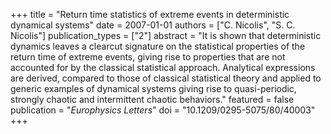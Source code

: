 +++
title = "Return time statistics of extreme events in deterministic dynamical systems"
date = 2007-01-01
authors = ["C. Nicolis", "S. C. Nicolis"]
publication_types = ["2"]
abstract = "It is shown that deterministic dynamics leaves a clearcut signature on the statistical properties of the return time of extreme events, giving rise to properties that are not accounted for by the classical statistical approach. Analytical expressions are derived, compared to those of classical statistical theory and applied to generic examples of dynamical systems giving rise to quasi-periodic, strongly chaotic and intermittent chaotic behaviors."
featured = false
publication = "*Europhysics Letters*"
doi = "10.1209/0295-5075/80/40003"
+++

